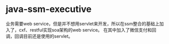 # java-ssm-executive
业务需要web service，但是并不想用servlet来开发，所以在ssm整合的基础上加入了，cxf、restful实现soa架构的web service。
在其中加入了微信支付和回调，回调目前还是使用的servlet。

